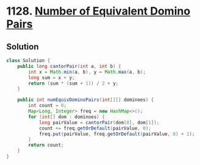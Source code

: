 # 1128. [Number of Equivalent Domino Pairs](https://leetcode.com/problems/number-of-equivalent-domino-pairs/description/?envType=daily-question&envId=2025-05-04)

## Solution

```java
class Solution {
    public long cantorPair(int a, int b) {
        int x = Math.min(a, b), y = Math.max(a, b);
        long sum = x + y;
        return (sum * (sum + 1)) / 2 + y;
    }

    public int numEquivDominoPairs(int[][] dominoes) {
        int count = 0;
        Map<Long, Integer> freq = new HashMap<>();
        for (int[] dom : dominoes) {
            long pairValue = cantorPair(dom[0], dom[1]);
            count += freq.getOrDefault(pairValue, 0);
            freq.put(pairValue, freq.getOrDefault(pairValue, 0) + 1);
        }
        return count;
    }
}
```
